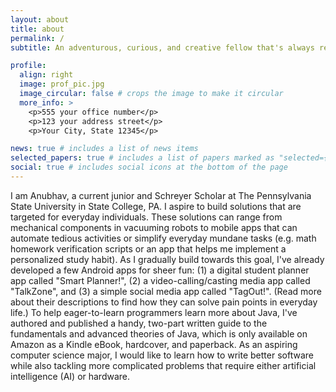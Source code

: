 ```yaml
---
layout: about
title: about
permalink: /
subtitle: An adventurous, curious, and creative fellow that's always ready for the next big challenge.

profile:
  align: right
  image: prof_pic.jpg
  image_circular: false # crops the image to make it circular
  more_info: >
    <p>555 your office number</p>
    <p>123 your address street</p>
    <p>Your City, State 12345</p>

news: true # includes a list of news items
selected_papers: true # includes a list of papers marked as "selected={true}"
social: true # includes social icons at the bottom of the page
---
```


I am Anubhav, a current junior and Schreyer Scholar at The Pennsylvania State University in State College, PA. I aspire to build solutions that are targeted for everyday individuals. These solutions can range from mechanical components in vacuuming robots to mobile apps that can automate tedious activities or simplify everyday mundane tasks (e.g. math homework verification scripts or an app that helps me implement a personalized study habit). As I gradually build towards this goal, I've already developed a few Android apps for sheer fun: (1) a digital student planner app called "Smart Planner!", (2) a video-calling/casting media app called "TalkZone", and (3) a simple social media app called "TagOut!". (Read more about their descriptions to find how they can solve pain points in everyday life.) To help eager-to-learn programmers learn more about Java, I've authored and published a handy, two-part written guide to the fundamentals and advanced theories of Java, which is only available on Amazon as a Kindle eBook, hardcover, and paperback. As an aspiring computer science major, I would like to learn how to write better software while also tackling more complicated problems that require either artificial intelligence (AI) or hardware.
